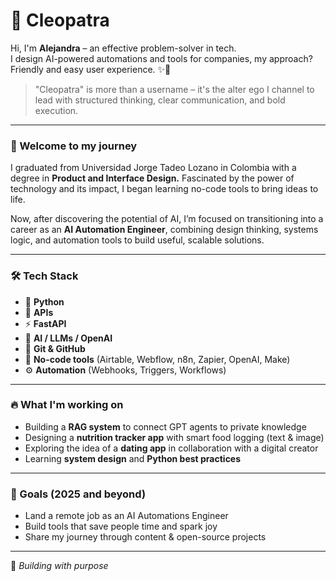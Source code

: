 # 👑 Cleopatra

Hi, I'm **Alejandra** – an effective problem-solver in tech.  
I design AI-powered automations and tools for companies, my approach? Friendly and easy user experience. ✨🐍  

> "Cleopatra" is more than a username – it's the alter ego I channel to lead with structured thinking, clear communication, and bold execution.

---

### 🧭 Welcome to my journey

I graduated from Universidad Jorge Tadeo Lozano in Colombia with a degree in **Product and Interface Design.**
Fascinated by the power of technology and its impact, I began learning no-code tools to bring ideas to life.

Now, after discovering the potential of AI, I’m focused on transitioning into a career as an **AI Automation Engineer**, combining design thinking, systems logic, and automation tools to build useful, scalable solutions.

---

### 🛠️ Tech Stack

- 🐍 **Python**
- 🔗 **APIs**
- ⚡ **FastAPI**
- 🧠 **AI / LLMs / OpenAI**
- 🧰 **Git & GitHub**
- 🧩 **No-code tools** (Airtable, Webflow, n8n, Zapier, OpenAI, Make)
- ⚙️ **Automation** (Webhooks, Triggers, Workflows)

---

### 🔥 What I'm working on

- Building a **RAG system** to connect GPT agents to private knowledge  
- Designing a **nutrition tracker app** with smart food logging (text & image)  
- Exploring the idea of a **dating app** in collaboration with a digital creator  
- Learning **system design** and **Python best practices**

---

### 🎯 Goals (2025 and beyond)

- Land a remote job as an AI Automations Engineer  
- Build tools that save people time and spark joy  
- Share my journey through content & open-source projects  

---

🧿 *Building with purpose*

